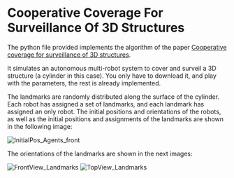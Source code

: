 # Cooperative Coverage For Surveillance Of 3D Structures

The python file provided implements the algorithm of the paper [Cooperative coverage for surveillance of 3D structures](https://ieeexplore.ieee.org/document/8205999).

It simulates an autonomous multi-robot system to cover and surveil a 3D structure (a cylinder in this case). You only have to download it, and play with the parameters, the rest is already implemented.

The landmarks are randomly distributed along the surface of the cylinder. Each robot has assigned a set of landmarks, and each landmark has assigned an only robot. The initial positions and orientations of the robots, as well as the initial positions and assignments of the landmarks are shown in the following image:

![InitialPos_Agents_front](https://user-images.githubusercontent.com/71872419/124787818-1736b500-df49-11eb-9af6-cba869280527.png)

The orientations of the landmarks are shown in the next images:

![FrontView_Landmarks](https://user-images.githubusercontent.com/71872419/124789146-4d286900-df4a-11eb-90d4-f19a56fbf4e2.png)
![TopView_Landmarks](https://user-images.githubusercontent.com/71872419/124789154-50235980-df4a-11eb-86a2-43a2fb69bf73.png)

